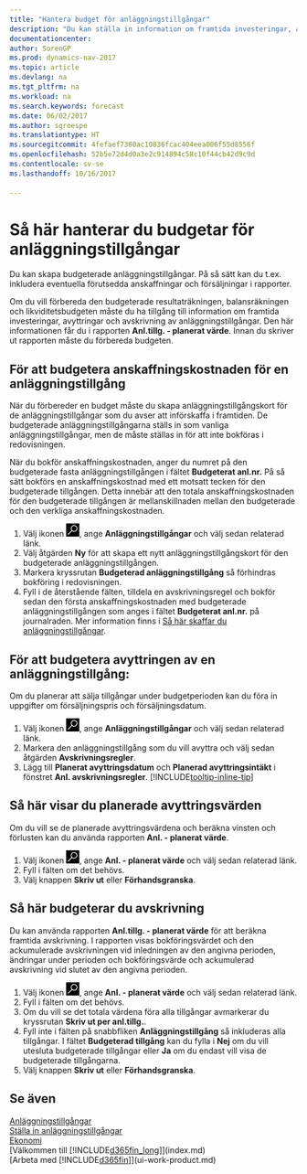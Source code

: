 ```yaml
---
title: "Hantera budget för anläggningstillgångar"
description: "Du kan ställa in information om framtida investeringar, avyttringar och avskrivning av anläggningstillgångar för att förbereda budgetar och prognoser."
documentationcenter: 
author: SorenGP
ms.prod: dynamics-nav-2017
ms.topic: article
ms.devlang: na
ms.tgt_pltfrm: na
ms.workload: na
ms.search.keywords: forecast
ms.date: 06/02/2017
ms.author: sgroespe
ms.translationtype: HT
ms.sourcegitcommit: 4fefaef7380ac10836fcac404eea006f55d8556f
ms.openlocfilehash: 52b5e72d4d0a3e2c914894c58c10f44cb42d9c9d
ms.contentlocale: sv-se
ms.lasthandoff: 10/16/2017

---
```

# <a name="how-to-manage-budgets-for-fixed-assets"></a>Så här hanterar du budgetar för anläggningstillgångar
Du kan skapa budgeterade anläggningstillgångar. På så sätt kan du t.ex. inkludera eventuella förutsedda anskaffningar och försäljningar i rapporter.  

Om du vill förbereda den budgeterade resultaträkningen, balansräkningen och likviditetsbudgeten måste du ha tillgång till information om framtida investeringar, avyttringar och avskrivning av anläggningstillgångar. Den här informationen får du i rapporten **Anl.tillg. - planerat värde**. Innan du skriver ut rapporten måste du förbereda budgeten.  

## <a name="to-budget-the-acquisition-cost-of-a-fixed-asset"></a>För att budgetera anskaffningskostnaden för en anläggningstillgång
När du förbereder en budget måste du skapa anläggningstillgångskort för de anläggningstillgångar som du avser att införskaffa i framtiden. De budgeterade anläggningstillgångarna ställs in som vanliga anläggningstillgångar, men de måste ställas in för att inte bokföras i redovisningen.

När du bokför anskaffningskostnaden, anger du numret på den budgeterade fasta anläggningstillgången i fältet **Budgeterat anl.nr.** På så sätt bokförs en anskaffningskostnad med ett motsatt tecken för den budgeterade tillgången. Detta innebär att den totala anskaffningskostnaden för den budgeterade tillgången är mellanskillnaden mellan den budgeterade och den verkliga anskaffningskostnaden.

1. Välj ikonen ![Söka efter sida eller rapport](media/ui-search/search_small.png "ikonen Söka efter sida eller rapport"), ange **Anläggningstillgångar** och välj sedan relaterad länk.
2. Välj åtgärden **Ny** för att skapa ett nytt anläggningstillgångskort för den budgeterade anläggningstillgången.
3. Markera kryssrutan **Budgeterad anläggningstillgång** så förhindras bokföring i redovisningen.
4. Fyll i de återstående fälten, tilldela en avskrivningsregel och bokför sedan den första anskaffningskostnaden med budgeterade anläggningstillgången som anges i fältet **Budgeterat anl.nr.** på journalraden. Mer information finns i [Så här skaffar du anläggningstillgångar](fa-how-acquire.md).

## <a name="to-budget-the-disposal-of-a-fixed-asset"></a>För att budgetera avyttringen av en anläggningstillgång:
Om du planerar att sälja tillgångar under budgetperioden kan du föra in uppgifter om försäljningspris och försäljningsdatum.

1. Välj ikonen ![Söka efter sida eller rapport](media/ui-search/search_small.png "ikonen Söka efter sida eller rapport"), ange **Anläggningstillgångar** och välj sedan relaterad länk.
2. Markera den anläggningstillgång som du vill avyttra och välj sedan åtgärden **Avskrivningsregler**.
3. Lägg till **Planerat avyttringsdatum** och **Planerad avyttringsintäkt** i fönstret **Anl. avskrivningsregler**. [!INCLUDE[tooltip-inline-tip](includes/tooltip-inline-tip_md.md)]

## <a name="to-view-projected-disposal-values"></a>Så här visar du planerade avyttringsvärden
Om du vill se de planerade avyttringsvärdena och beräkna vinsten och förlusten kan du använda rapporten **Anl. - planerat värde**.

1. Välj ikonen ![Söka efter sida eller rapport](media/ui-search/search_small.png "ikonen Söka efter sida eller rapport"), ange **Anl. - planerat värde** och välj sedan relaterad länk.
2. Fyll i fälten om det behövs.
3. Välj knappen **Skriv ut** eller **Förhandsgranska**.

## <a name="to-budget-depreciation"></a>Så här budgeterar du avskrivning
Du kan använda rapporten **Anl.tillg. - planerat värde** för att beräkna framtida avskrivning. I rapporten visas bokföringsvärdet och den ackumulerade avskrivningen vid inledningen av den angivna perioden, ändringar under perioden och bokföringsvärde och ackumulerad avskrivning vid slutet av den angivna perioden.

1. Välj ikonen ![Söka efter sida eller rapport](media/ui-search/search_small.png "ikonen Söka efter sida eller rapport"), ange **Anl. - planerat värde** och välj sedan relaterad länk.
2. Fyll i fälten om det behövs.
3. Om du vill se det totala värdena föra alla tillgångar avmarkerar du kryssrutan **Skriv ut per anl.tillg.**.
4. Fyll inte i fälten på snabbfliken **Anläggningstillgång** så inkluderas alla tillgångar. I fältet **Budgeterad tillgång** kan du fylla i **Nej** om du vill utesluta budgeterade tillgångar eller **Ja** om du endast vill visa de budgeterade tillgångarna.
5. Välj knappen **Skriv ut** eller **Förhandsgranska**.

## <a name="see-also"></a>Se även
[Anläggningstillgångar](fa-manage.md)  
[Ställa in anläggningstillgångar](fa-setup.md)  
[Ekonomi](finance.md)  
[Välkommen till [!INCLUDE[d365fin_long](includes/d365fin_long_md.md)]](index.md)  
[Arbeta med [!INCLUDE[d365fin](includes/d365fin_md.md)]](ui-work-product.md)

